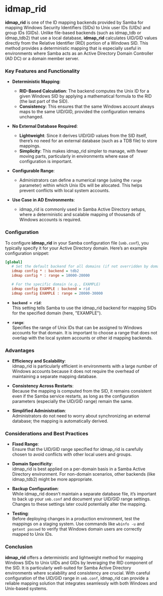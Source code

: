 # idmap_rid

**idmap_rid** is one of the ID mapping backends provided by Samba for mapping Windows Security Identifiers (SIDs) to Unix user IDs (UIDs) and group IDs (GIDs). Unlike file-based backends (such as idmap_tdb or idmap_tdb2) that use a local database, **idmap_rid** calculates UID/GID values directly from the Relative Identifier (RID) portion of a Windows SID. This method provides a deterministic mapping that is especially useful in environments where Samba acts as an Active Directory Domain Controller (AD DC) or a domain member server.

### Key Features and Functionality

- **Deterministic Mapping**:  
  - **RID-Based Calculation**: The backend computes the Unix ID for a given Windows SID by applying a mathematical formula to the RID (the last part of the SID).  
  - **Consistency**: This ensures that the same Windows account always maps to the same UID/GID, provided the configuration remains unchanged.

- **No External Database Required**:  
  - **Lightweight**: Since it derives UID/GID values from the SID itself, there’s no need for an external database (such as a TDB file) to store mappings.
  - **Simplicity**: This makes idmap_rid simpler to manage, with fewer moving parts, particularly in environments where ease of configuration is important.

- **Configurable Range**:  
  - Administrators can define a numerical range (using the `range` parameter) within which Unix IDs will be allocated. This helps prevent conflicts with local system accounts.
  
- **Use Case in AD Environments**:  
  - idmap_rid is commonly used in Samba Active Directory setups, where a deterministic and scalable mapping of thousands of Windows accounts is required.

### Configuration

To configure **idmap_rid** in your Samba configuration file (`smb.conf`), you typically specify it for your Active Directory domain. Here’s an example configuration snippet:

```ini
[global]
   # Set the default backend for all domains (if not overridden by domain-specific settings)
   idmap config * : backend = tdb2
   idmap config * : range = 10000-20000

   # For the specific domain (e.g., EXAMPLE)
   idmap config EXAMPLE : backend = rid
   idmap config EXAMPLE : range = 20000-30000
```

- **`backend = rid`**:  
  This setting tells Samba to use the idmap_rid backend for mapping SIDs for the specified domain (here, "EXAMPLE").

- **`range`**:  
  Specifies the range of Unix IDs that can be assigned to Windows accounts for that domain. It is important to choose a range that does not overlap with the local system accounts or other id mapping backends.


### Advantages

- **Efficiency and Scalability**:  
  idmap_rid is particularly efficient in environments with a large number of Windows accounts because it does not require the overhead of maintaining a separate mapping database.

- **Consistency Across Restarts**:  
  Because the mapping is computed from the SID, it remains consistent even if the Samba service restarts, as long as the configuration parameters (especially the UID/GID range) remain the same.

- **Simplified Administration**:  
  Administrators do not need to worry about synchronizing an external database; the mapping is automatically derived.

### Considerations and Best Practices

- **Fixed Range**:  
  Ensure that the UID/GID range specified for idmap_rid is carefully chosen to avoid conflicts with other local users and groups.

- **Domain Specificity**:  
  idmap_rid is best applied on a per-domain basis in a Samba Active Directory environment. For non-domain scenarios, other backends (like idmap_tdb2) might be more appropriate.

- **Backup Configuration**:  
  While idmap_rid doesn’t maintain a separate database file, it’s important to back up your `smb.conf` and document your UID/GID range settings. Changes to these settings later could potentially alter the mapping.

- **Testing**:  
  Before deploying changes in a production environment, test the mappings on a staging system. Use commands like `wbinfo -u` and `getent passwd` to verify that Windows domain users are correctly mapped to Unix IDs.

### Conclusion

**idmap_rid** offers a deterministic and lightweight method for mapping Windows SIDs to Unix UIDs and GIDs by leveraging the RID component of the SID. It is particularly well-suited for Samba Active Directory environments where scalability and consistency are crucial. With careful configuration of the UID/GID range in `smb.conf`, idmap_rid can provide a reliable mapping solution that integrates seamlessly with both Windows and Unix-based systems.
